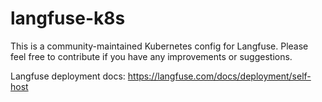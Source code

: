 # langfuse-k8s

This is a community-maintained Kubernetes config for Langfuse. Please feel free to contribute if you have any improvements or suggestions.

Langfuse deployment docs: https://langfuse.com/docs/deployment/self-host
